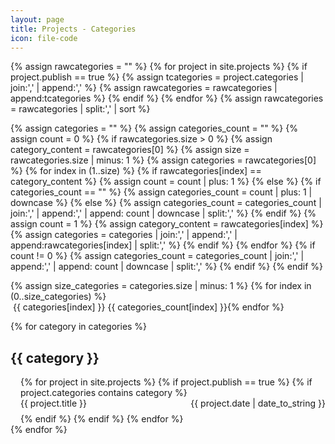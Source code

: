 ```yaml
---
layout: page
title: Projects - Categories
icon: file-code
---
```


<!-- https://codinfox.github.io/dev/2015/03/06/use-categories-and-categories-in-your-jekyll-based-github-pages/ -->

{% assign rawcategories = "" %}
{% for project in site.projects %}
{% if project.publish == true %}
{% assign tcategories = project.categories | join:',' | append:',' %}
{% assign rawcategories = rawcategories | append:tcategories %}
{% endif %}
{% endfor %}
{% assign rawcategories = rawcategories | split:',' | sort %}

{% assign categories = "" %}
{% assign categories_count = "" %}
{% assign count = 0 %}
{% if rawcategories.size > 0 %}
{% assign category_content = rawcategories[0] %}
{% assign size = rawcategories.size | minus: 1 %}
{% assign categories = rawcategories[0] %}
{% for index in (1..size) %}
{% if rawcategories[index] == category_content %}
{% assign count = count | plus: 1 %}
{% else %}
{% if categories_count == "" %}
{% assign categories_count = count | plus: 1 | downcase %}
{% else %}
{% assign categories_count = categories_count | join:',' | append:',' | append: count | downcase | split:',' %}
{% endif %}
{% assign count = 1 %}
{% assign category_content = rawcategories[index] %}
{% assign categories = categories | join:',' | append:',' | append:rawcategories[index] | split:',' %}
{% endif %}
{% endfor %}
{% if count != 0 %}
{% assign categories_count = categories_count | join:',' | append:',' | append: count | downcase | split:',' %}
{% endif %}
{% endif %}


<div style="display: inline-flex; flex-wrap: wrap;">
{% assign size_categories = categories.size | minus: 1 %}
{% for index in (0..size_categories) %}
<a href="#{{ categories[index] | slugify: 'pretty' }}" style="text-decoration: none;">
<div class="chip">
<span class="chip-content">
<i class="fa fa-folder-open" aria-hidden="true"></i>&nbsp;{{ categories[index] }}</span>
<span class="chip-count">{{ categories_count[index] }}</span>
</div>
</a>
{% endfor %}
</div>

<ul style="list-style-type: none; padding-left: 0px;">
{% for category in categories %}
<li>
    <h2 id="{{ category | slugify: 'pretty' }}">{{ category }}</h2>
    <ul style="list-style-type: none; padding-left: 1rem;">
        {% for project in site.projects %}
        {% if project.publish == true %}
        {% if project.categories contains category %}
        <li style="margin-bottom: 0.5rem;">
            <div class="card">
                <div class="card-content">
                    <a href="{{ site.baseurl }}{{ project.url }}" style="text-decoration: none;">
                        <span>{{ project.title }}</span>
                    </a>
                    <span style="float: right;">{{ project.date | date_to_string }}</span>
                </div>
            </div>
        </li>
        {% endif %}
        {% endif %}
        {% endfor %}
    </ul>
</li>
{% endfor %}
</ul>
